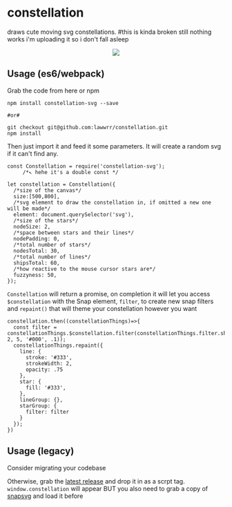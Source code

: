 # constellation
draws cute moving svg constellations. 
#this is kinda broken still nothing works i'm uploading it so i don't fall asleep

<p align="center">
  <img src="http://i.imgur.com/SUXqAiF.png">
</p>

## Usage (es6/webpack)
Grab the code from here or npm

    npm install constellation-svg --save

    #or#

    git checkout git@github.com:lawwrr/constellation.git
    npm install

Then just import it and feed it some parameters. It will create a random svg if it can't find any.

    const Constellation = require('constellation-svg');
         /*↖️ hehe it's a double const */

    let constellation = Constellation({
      /*size of the canvas*/
      size:[500,800],
      /*svg element to draw the constellation in, if omitted a new one will be made*/
      element: document.querySelector('svg'),
      /*size of the stars*/
      nodeSize: 2,
      /*space between stars and their lines*/
      nodePadding: 0,
      /*total number of stars*/
      nodesTotal: 30,
      /*total number of lines*/
      shipsTotal: 60,
      /*how reactive to the mouse cursor stars are*/
      fuzzyness: 50,
    });
  
`Constellation` will return a promise, on completion it will let you access `$constellation` with the Snap element, `filter`, to create new snap filters and `repaint()` that will theme your constellation however you want

    constellation.then((constellationThings)=>{
      const filter = constellationThings.$constellation.filter(constellationThings.filter.shadow(0, 2, 5, '#000', .1));
      constellationThings.repaint({
        line: {
          stroke: '#333',
          strokeWidth: 2,
          opacity: .75
        },
        star: {
          fill: '#333',
        },
        lineGroup: {},
        starGroup: {
          filter: filter
        }
      });
    })


## Usage (legacy)
Consider migrating your codebase

Otherwise, grab the [latest release](https://github.com/thenextweb/indexdotco-js/releases) and drop it in as a scrpt tag. `window.constellation` will appear BUT you also need to grab a copy of [snapsvg](https://github.com/adobe-webplatform/Snap.svg/) and load it before
